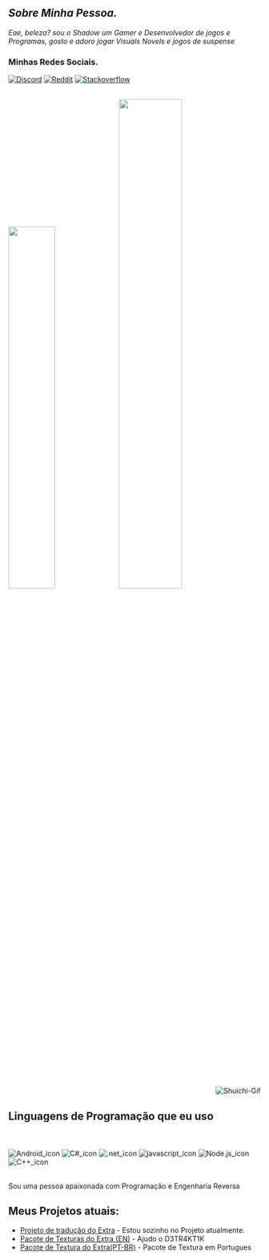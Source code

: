 
## ___Sobre Minha Pessoa.___
 _Eae, beleza? sou o Shadow um Gamer e Desenvolvedor de jogos e Programas, gosto e adoro jogar Visuals Novels e jogos de suspense_
<br/>

### **Minhas Redes Sociais.** 

[![Discord](https://img.shields.io/badge/Discord-7289DA?style=for-the-badge&logo=discord&logoColor=white)](httpps://discord.com)
[![Reddit](https://img.shields.io/badge/Reddit-FF4500?style=for-the-badge&logo=reddit&logoColor=white)](https://rediit)
[![Stackoverflow](https://img.shields.io/badge/Stack_Overflow-FE7A16?style=for-the-badge&logo=stack-overflow&logoColor=white)](stackoverflow)

<div><br/>
    <img height="43%" src="https://github-readme-stats.vercel.app/api?username=shadow-nero&show_icons=true&theme=radical&include_allcomitts=true&cout_private=true"/>
    <img height="50%" src="https://github-readme-stats.vercel.app/api/top-langs/?username=shadow-nero&layout=compact&langs_count=16&theme=radical"/>
</div><br/>

<div>
    <img align="right" alt="Shuichi-Gif" src="https://thumbs.gfycat.com/MammothRepulsiveCommongonolek-max-1mb.gif">
</div><br/>


## **Linguagens de Programação que eu uso**
<br/>

<div style="display: incline_block"><br/>
    <img align="center" alt="Android_icon" src="https://img.shields.io/badge/Android-3DDC84?style=for-the-badge&logo=android&logoColor=white" />
    <img align="center" alt="C#_icon" src="https://img.shields.io/badge/C%23-239120?style=for-the-badge&logo=c-sharp&logoColor=white" />
    <img align="center" alt=".net_icon" src="https://img.shields.io/badge/.NET-5C2D91?style=for-the-badge&logo=.net&logoColor=white" />
    <img align="center" alt="javascript_icon" src="https://img.shields.io/badge/JavaScript-F7DF1E?style=for-the-badge&logo=javascript&logoColor=black" />
    <img align="center" alt="Node.js_icon" src="https://img.shields.io/badge/Node.js-43853D?style=for-the-badge&logo=node.js&logoColor=white" />
    <img align="center" alt="C++_icon" src="https://img.shields.io/badge/C%2B%2B-00599C?style=for-the-badge&logo=c%2B%2B&logoColor=white" />
</div><br/>

Sou uma pessoa apaixonada com Programação e Engenharia Reversa
<br/>

## Meus Projetos atuais:

- [Projeto de tradução do Extra]() - Estou sozinho no Projeto atualmente. <br/>
- [Pacote de Texturas do Extra (EN)]() - Ajudo o D3TR4KT1K<br/>
- [Pacote de Textura do Extra(PT-BR)]() - Pacote de Textura em Portugues<br/>

